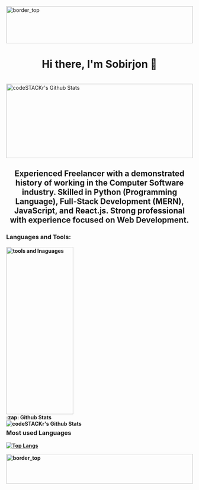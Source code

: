 <img align="center" alt="border_top" width="100%" height="100px" src="https://github.com/sobirjonhabibullaev/sobirjonhabibullaev/blob/main/img/Rectangle%201.png" />

<h1 align="center"> Hi there, I'm Sobirjon 👋 </h1>

<br/>

<img align="center" width="100%" height="200px" alt="codeSTACKr's Github Stats" src="https://readme-stats-beta.vercel.app/api?username=sobirjonhabibullaev&count_private=true&show_icons=true&hide_border=true&theme=cobalt" /> 

<br/>

<h2 align="center"> Experienced Freelancer with a demonstrated history of working in the Computer Software industry. Skilled in <b>Python (Programming Language)<b/>, <b>Full-Stack Development (MERN)<b/>, <b>JavaScript</b>, and <b>React.js</b>. Strong professional with experience focused on <b>Web Development</b>. </h2>


### Languages and Tools:

<img align="center" width="60%" height="450px" alt="tools and lnaguages" src="https://github.com/sobirjonhabibullaev/sobirjonhabibullaev/blob/main/img/Group%201.png" />

<summary>:zap: Github Stats</summary>

<img align="left" alt="codeSTACKr's Github Stats" src="https://readme-stats-beta.vercel.app/api?username=sobirjonhabibullaev&show_icons=true&hide_border=true&theme=tokyonight" />


### Most used Languages
[![Top Langs](https://github-readme-stats.vercel.app/api/top-langs/?username=sobirjonhabibullaev&layout=compact&langs_count=15)](https://github.com/sobirjonhabibullaev/github-readme-stats)



[instagram]: https://www.instagram.com/sobirjonhabibullev
[linkedin]:  https://www.linkedin.com/in/sobirjonhabibullev




<img align="center" alt="border_top" width="100%" height="80px" src="https://github.com/sobirjonhabibullaev/sobirjonhabibullaev/blob/main/img/Rectangle%202.png" />
